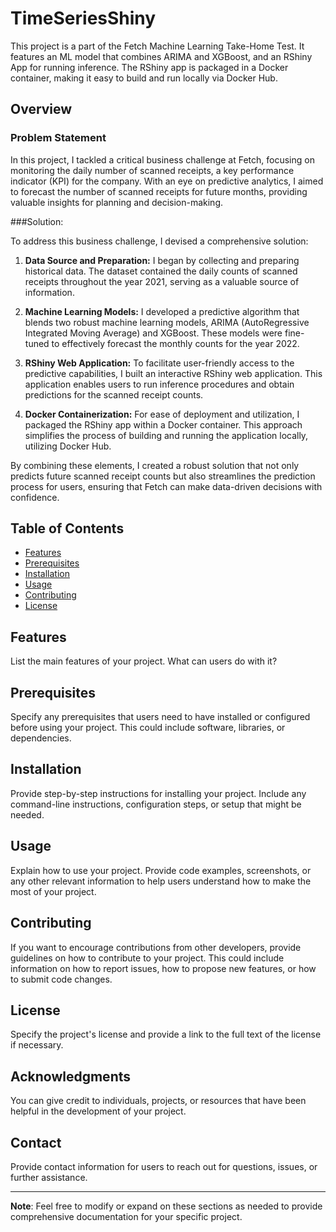 # TimeSeriesShiny
This project is a part of the Fetch Machine Learning Take-Home Test. It features an ML model that combines ARIMA and XGBoost, and an RShiny App for running inference. The RShiny app is packaged in a Docker container, making it easy to build and run locally via Docker Hub.

## Overview

### Problem Statement
In this project, I tackled a critical business challenge at Fetch, focusing on monitoring the daily number of scanned receipts, a key performance indicator (KPI) for the company.  With an eye on predictive analytics, I aimed to forecast the number of scanned receipts for future months, providing valuable insights for planning and decision-making.

###Solution:

To address this business challenge, I devised a comprehensive solution:
1. **Data Source and Preparation:** I began by collecting and preparing historical data. The dataset contained the daily counts of scanned receipts throughout the year 2021, serving as a valuable source of information.

2. **Machine Learning Models:** I developed a predictive algorithm that blends two robust machine learning models, ARIMA (AutoRegressive Integrated Moving Average) and XGBoost. These models were fine-tuned to effectively forecast the monthly counts for the year 2022.

3. **RShiny Web Application:** To facilitate user-friendly access to the predictive capabilities, I built an interactive RShiny web application. This application enables users to run inference procedures and obtain predictions for the scanned receipt counts.

4. **Docker Containerization:** For ease of deployment and utilization, I packaged the RShiny app within a Docker container. This approach simplifies the process of building and running the application locally, utilizing Docker Hub.

By combining these elements, I created a robust solution that not only predicts future scanned receipt counts but also streamlines the prediction process for users, ensuring that Fetch can make data-driven decisions with confidence.

## Table of Contents

- [Features](#features)
- [Prerequisites](#prerequisites)
- [Installation](#installation)
- [Usage](#usage)
- [Contributing](#contributing)
- [License](#license)

## Features

List the main features of your project. What can users do with it?

## Prerequisites

Specify any prerequisites that users need to have installed or configured before using your project. This could include software, libraries, or dependencies.

## Installation

Provide step-by-step instructions for installing your project. Include any command-line instructions, configuration steps, or setup that might be needed.

## Usage

Explain how to use your project. Provide code examples, screenshots, or any other relevant information to help users understand how to make the most of your project.

## Contributing

If you want to encourage contributions from other developers, provide guidelines on how to contribute to your project. This could include information on how to report issues, how to propose new features, or how to submit code changes.

## License

Specify the project's license and provide a link to the full text of the license if necessary.

## Acknowledgments

You can give credit to individuals, projects, or resources that have been helpful in the development of your project.

## Contact

Provide contact information for users to reach out for questions, issues, or further assistance.

---

**Note**: Feel free to modify or expand on these sections as needed to provide comprehensive documentation for your specific project.
